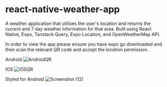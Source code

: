 # react-native-weather-app
A weather application that utilises the user's location and returns the current and 7 day weather information for that area.
Built using React Native, Expo, Tanstack Query, Expo Location, and OpenWeatherMap API. 

In order to view the app please ensure you have expo go downloaded and then scan the relevant QR code and accept the location permission.

Android
![AndroidQR](https://github.com/Tom-Lewis-Coder/react-native-weather-app/assets/64904837/8f45ee66-9095-469c-8219-228c05d61713)

IOS
![IOSQR](https://github.com/Tom-Lewis-Coder/react-native-weather-app/assets/64904837/442d03e0-8aa6-4be4-afcf-deb405696de9)

Styled for Android
![Screenshot (12)](https://github.com/Tom-Lewis-Coder/react-native-weather-app/assets/64904837/5f124d81-18ad-44a8-8032-f7ac2c803e75)
